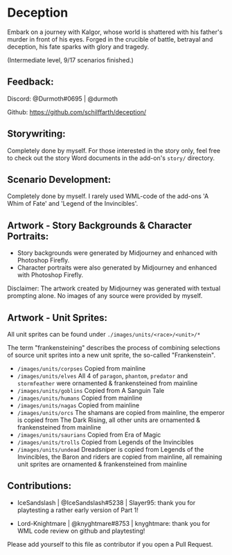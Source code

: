 # Deception

Embark on a journey with Kalgor, whose world is shattered with his father's murder in front of his eyes. Forged in the crucible of battle, betrayal and deception, his fate sparks with glory and tragedy.

(Intermediate level, 9/17 scenarios finished.)

## Feedback:
   
Discord: @Durmoth#0695 | @durmoth

Github: https://github.com/schilffarth/deception/

## Storywriting:

Completely done by myself. For those interested in the story only, feel free to check out the story Word documents in the add-on's `story/` directory.

## Scenario Development:

Completely done by myself. I rarely used WML-code of the add-ons 'A Whim of Fate' and 'Legend of the Invincibles'.

## Artwork - Story Backgrounds & Character Portraits:

- Story backgrounds were generated by Midjourney and enhanced with Photoshop Firefly. 
- Character portraits were also generated by Midjourney and enhanced with Photoshop Firefly.

Disclaimer: The artwork created by Midjourney was generated with textual prompting alone. No images of any source were provided by myself.

## Artwork - Unit Sprites:

All unit sprites can be found under `./images/units/<race>/<unit>/*`

The term "frankensteining" describes the process of combining selections of source unit sprites into a new unit sprite, the so-called "Frankenstein".

- `/images/units/corpses` Copied from mainline
- `/images/units/elves` All 4 of `paragon`, `phantom`, `predator` and `stormfeather` were ornamented & frankensteined from mainline
- `/images/units/goblins` Copied from A Sanguin Tale
- `/images/units/humans` Copied from mainline
- `/images/units/nagas` Copied from mainline
- `/images/units/orcs` The shamans are copied from mainline, the emperor is copied from The Dark Rising, all other units are ornamented & frankensteined from mainline
- `/images/units/saurians` Copied from Era of Magic
- `/images/units/trolls` Copied from Legends of the Invincibles
- `/images/units/undead` Dreadsniper is copied from Legends of the Invincibles, the Baron and riders are copied from mainline, all remaining unit sprites are ornamented & frankensteined from mainline

## Contributions:

- IceSandslash | @IceSandslash#5238 | Slayer95: thank you for playtesting a rather early version of Part 1!

- Lord-Knightmare | @knyghtmare#8753 | knyghtmare: thank you for WML code review on github and playtesting!

Please add yourself to this file as contributor if you open a Pull Request.
